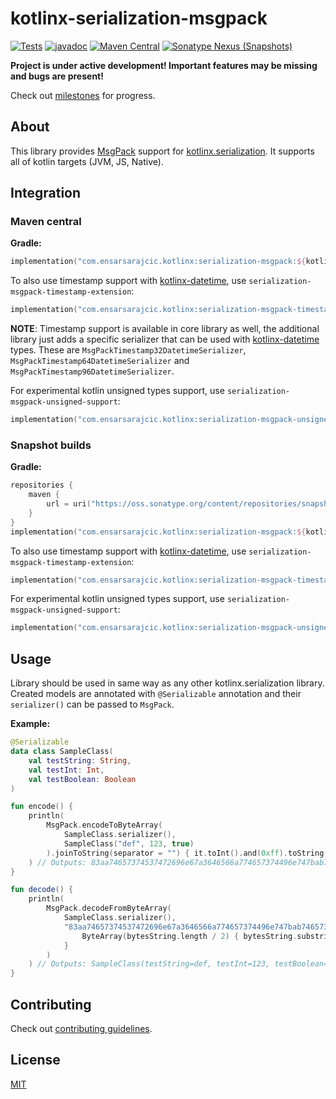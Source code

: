 # kotlinx-serialization-msgpack

[![Tests](https://github.com/esensar/kotlinx-serialization-msgpack/workflows/Tests/badge.svg)](https://github.com/esensar/kotlinx-serialization-msgpack/actions)
[![javadoc](https://javadoc.io/badge2/com.ensarsarajcic.kotlinx/serialization-msgpack/javadoc.svg)](https://javadoc.io/doc/com.ensarsarajcic.kotlinx/serialization-msgpack)
[![Maven Central](https://maven-badges.herokuapp.com/maven-central/com.ensarsarajcic.kotlinx/serialization-msgpack/badge.svg)](https://maven-badges.herokuapp.com/maven-central/com.ensarsarajcic.kotlinx/serialization-msgpack)
[![Sonatype Nexus (Snapshots)](https://img.shields.io/nexus/s/com.ensarsarajcic.kotlinx/serialization-msgpack?server=https%3A%2F%2Fs01.oss.sonatype.org)](https://s01.oss.sonatype.org/content/repositories/snapshots/com/ensarsarajcic/kotlinx/serialization-msgpack/)

**Project is under active development! Important features may be missing and bugs are present!**

Check out [milestones](https://github.com/esensar/kotlinx-serialization-msgpack/milestones) for progress.

## About
This library provides [MsgPack](https://github.com/Kotlin/kotlinx.serialization) support for [kotlinx.serialization](https://github.com/Kotlin/kotlinx.serialization). It supports all of kotlin targets (JVM, JS, Native).

## Integration

### Maven central
**Gradle:**
```kotlin
implementation("com.ensarsarajcic.kotlinx:serialization-msgpack:${kotlinxSerializationMsgPackVersion}")
```

To also use timestamp support with [kotlinx-datetime](https://github.com/Kotlin/kotlinx-datetime), use `serialization-msgpack-timestamp-extension`:
```kotlin
implementation("com.ensarsarajcic.kotlinx:serialization-msgpack-timestamp-extension:${kotlinxSerializationMsgPackVersion}")
```

**NOTE**:
Timestamp support is available in core library as well, the additional library just adds a specific serializer that can be used with [kotlinx-datetime](https://github.com/Kotlin/kotlinx-datetime) types. These are `MsgPackTimestamp32DatetimeSerializer`, `MsgPackTimestamp64DatetimeSerializer` and `MsgPackTimestamp96DatetimeSerializer`.

For experimental kotlin unsigned types support, use `serialization-msgpack-unsigned-support`:
```kotlin
implementation("com.ensarsarajcic.kotlinx:serialization-msgpack-unsigned-support:${kotlinxSerializationMsgPackVersion}")
```

### Snapshot builds
**Gradle:**
```kotlin
repositories {
    maven {
        url = uri("https://oss.sonatype.org/content/repositories/snapshots")
    }
}
implementation("com.ensarsarajcic.kotlinx:serialization-msgpack:${kotlinxSerializationMsgPackSnapshotVersion}")
```

To also use timestamp support with [kotlinx-datetime](https://github.com/Kotlin/kotlinx-datetime), use `serialization-msgpack-timestamp-extension`:

```kotlin
implementation("com.ensarsarajcic.kotlinx:serialization-msgpack-timestamp-extension:${kotlinxSerializationMsgPackSnapshotVersion}")
```

For experimental kotlin unsigned types support, use `serialization-msgpack-unsigned-support`:
```kotlin
implementation("com.ensarsarajcic.kotlinx:serialization-msgpack-unsigned-support:${kotlinxSerializationMsgPackSnapshotVersion}")
```

## Usage

Library should be used in same way as any other kotlinx.serialization library. Created models are annotated with `@Serializable` annotation and their `serializer()` can be passed to `MsgPack`.

**Example:**
```kotlin
@Serializable
data class SampleClass(
    val testString: String,
    val testInt: Int,
    val testBoolean: Boolean
)

fun encode() {
    println(
        MsgPack.encodeToByteArray(
            SampleClass.serializer(),
            SampleClass("def", 123, true)
        ).joinToString(separator = "") { it.toInt().and(0xff).toString(16).padStart(2, '0') }
    ) // Outputs: 83aa74657374537472696e67a3646566a774657374496e747bab74657374426f6f6c65616ec3
}

fun decode() {
    println(
        MsgPack.decodeFromByteArray(
            SampleClass.serializer(),
            "83aa74657374537472696e67a3646566a774657374496e747bab74657374426f6f6c65616ec3".let { bytesString ->
                ByteArray(bytesString.length / 2) { bytesString.substring(it * 2, it * 2 + 2).toInt(16).toByte() }
            }
        )
    ) // Outputs: SampleClass(testString=def, testInt=123, testBoolean=true)
}
```

## Contributing

Check out [contributing guidelines](CONTRIBUTING.md).

## License

[MIT](LICENSE)
